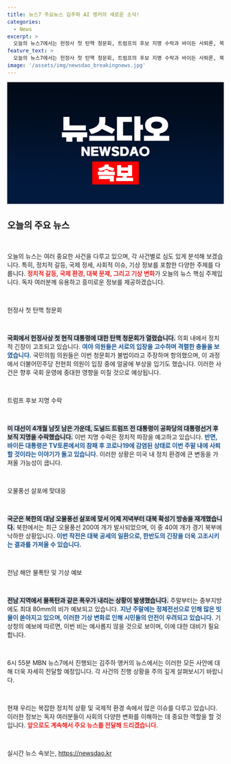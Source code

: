 ```yaml
---
title: 뉴스7 주요뉴스 김주하 AI 앵커의 새로운 소식!
categories:
  - News
excerpt: >
  오늘의 뉴스7에서는 헌정사 첫 탄핵 청문회, 트럼프의 후보 지명 수락과 바이든 사퇴론, 북한의 오물풍선 작전 대응, 중부지방의 폭우 예보 등 핫한 이슈들을 상세히 전합니다! 6시 55분, 놓치지 마세요!
feature_text: >
  오늘의 뉴스7에서는 헌정사 첫 탄핵 청문회, 트럼프의 후보 지명 수락과 바이든 사퇴론, 북한의 오물풍선 작전 대응, 중부지방의 폭우 예보 등 핫한 이슈들을 상세히 전합니다! 6시 55분, 놓치지 마세요!
image: '/assets/img/newsdao_breakingnews.jpg'
---
```


<p><img src="/assets/img/newsdao_breakingnews.jpg" alt="koreaapp 속보" /></p>

<h2 data-ke-size="size26">오늘의 주요 뉴스</h2>

<p data-ke-size="size16">&nbsp;</p>

<p>오늘의 뉴스는 여러 중요한 사건을 다루고 있으며, 각 사건별로 심도 있게 분석해 보겠습니다. 특히, 정치적 갈등, 국제 정세, 사회적 이슈, 기상 정보를 포함한 다양한 주제를 다룹니다. <b><span style="color: #ee2323;">정치적 갈등, 국제 환경, 대북 문제, 그리고 기상 변화</span></b>가 오늘의 뉴스 핵심 주제입니다. 독자 여러분께 유용하고 흥미로운 정보를 제공하겠습니다.</p>

<p data-ke-size="size16">&nbsp;</p>

<p>헌정사 첫 탄핵 청문회</p>

<p data-ke-size="size16">&nbsp;</p>

<p><b><span style="background-color: #21538527;">국회에서 헌정사상 첫 현직 대통령에 대한 탄핵 청문회가 열렸습니다.</span></b> 의회 내에서 정치적 긴장이 고조되고 있습니다. <b><span style="color: #1a5490;">여야 의원들은 서로의 입장을 고수하며 격렬한 충돌을 보였습니다.</span></b> 국민의힘 의원들은 이번 청문회가 불법이라고 주장하며 항의했으며, 이 과정에서 더불어민주당 전현희 의원이 입장 중에 얼굴에 부상을 입기도 했습니다. 이러한 사건은 향후 국회 운영에 중대한 영향을 미칠 것으로 예상됩니다.</p>

<p data-ke-size="size16">&nbsp;</p>

<p>트럼프 후보 지명 수락</p>

<p data-ke-size="size16">&nbsp;</p>

<p><b><span style="background-color: #21538527;">미 대선이 4개월 남짓 남은 가운데, 도널드 트럼프 전 대통령이 공화당의 대통령선거 후보직 지명을 수락했습니다.</span></b> 이번 지명 수락은 정치적 파장을 예고하고 있습니다. <b><span style="color: #1a5490;">반면, 바이든 대통령은 TV토론에서의 참패 후 코로나19에 감염된 상태로 이번 주말 내에 사퇴할 것이라는 이야기가 돌고 있습니다.</span></b> 이러한 상황은 미국 내 정치 환경에 큰 변동을 가져올 가능성이 큽니다.</p>

<p data-ke-size="size16">&nbsp;</p>

<p>오물풍선 살포에 맞대응</p>

<p data-ke-size="size16">&nbsp;</p>

<p><b><span style="background-color: #21538527;">국군은 북한의 대남 오물풍선 살포에 맞서 어제 저녁부터 대북 확성기 방송을 재개했습니다.</span></b> 북한에서는 최근 오물풍선 200여 개가 발사되었으며, 이 중 40여 개가 경기 북부에 낙하한 상황입니다. <b><span style="color: #1a5490;">이번 작전은 대북 공세의 일환으로, 한반도의 긴장을 더욱 고조시키는 결과를 가져올 수 있습니다.</span></b></p>

<p data-ke-size="size16">&nbsp;</p>

<p>전남 해안 물폭탄 및 기상 예보</p>

<p data-ke-size="size16">&nbsp;</p>

<p><b><span style="background-color: #21538527;">전남 지역에서 물폭탄과 같은 폭우가 내리는 상황이 발생했습니다.</span></b> 주말부터는 중부지방에도 최대 80mm의 비가 예보되고 있습니다. <b><span style="color: #1a5490;">지난 주말에는 정체전선으로 인해 많은 빗물이 쏟아지고 있으며, 이러한 기상 변화로 인해 시민들의 안전이 우려되고 있습니다.</span></b> 기상청의 예보에 따르면, 이번 비는 예사롭지 않을 것으로 보이며, 이에 대한 대비가 필요합니다.</p>

<p data-ke-size="size16">&nbsp;</p>

<p>6시 55분 MBN 뉴스7에서 진행되는 김주하 앵커의 뉴스에서는 이러한 모든 사안에 대해 더욱 자세히 전달할 예정입니다. 각 사건의 진행 상황을 주의 깊게 살펴보시기 바랍니다.</p>

<p data-ke-size="size16">&nbsp;</p>

<p>현재 우리는 복잡한 정치적 상황 및 국제적 환경 속에서 많은 이슈를 다루고 있습니다. 이러한 정보는 독자 여러분들이 사회의 다양한 변화를 이해하는 데 중요한 역할을 할 것입니다. <b><span style="color: #ee2323;">앞으로도 계속해서 주요 뉴스를 전달해 드리겠습니다.</span></b> </p>

<p data-ke-size="size16">&nbsp;</p>
실시간 뉴스 속보는, <a href="https://newsdao.kr" rel="dofollow">https://newsdao.kr</a>


